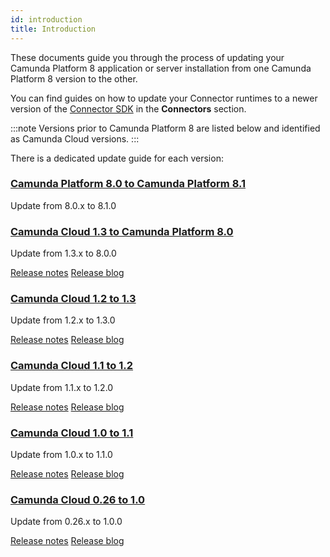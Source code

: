 ```yaml
---
id: introduction
title: Introduction
---
```


These documents guide you through the process of updating your Camunda Platform 8
application or server installation from one Camunda Platform 8 version to the other.

You can find guides on how to update your Connector runtimes to a newer version of the
[Connector SDK](/components/integration-framework/connectors/custom-built-connectors/connector-sdk.md)
in the **Connectors** section.

:::note
Versions prior to Camunda Platform 8 are listed below and identified as Camunda Cloud versions.
:::

There is a dedicated update guide for each version:

### [Camunda Platform 8.0 to Camunda Platform 8.1](../800-to-810)

Update from 8.0.x to 8.1.0

[//]: # "TODO: As soon as the release will be created[Release notes](https://github.com/camunda/camunda-platform/releases/tag/8.1.0)"
[//]: # "TODO: As soon as the release will be created[Release blog](https://camunda.com/blog/)"

### [Camunda Cloud 1.3 to Camunda Platform 8.0](../130-to-800)

Update from 1.3.x to 8.0.0

[Release notes](https://github.com/camunda/camunda-platform/releases/tag/8.0.0)
[Release blog](https://camunda.com/blog/2022/04/camunda-platform-8-0-released-whats-new/)

### [Camunda Cloud 1.2 to 1.3](../120-to-130)

Update from 1.2.x to 1.3.0

[Release notes](https://github.com/camunda-cloud/zeebe/releases/tag/1.3.0)
[Release blog](https://camunda.com/blog/2022/01/camunda-cloud-1-3-0-released/)

### [Camunda Cloud 1.1 to 1.2](../110-to-120)

Update from 1.1.x to 1.2.0

[Release notes](https://github.com/camunda-cloud/zeebe/releases/tag/1.2.0)
[Release blog](https://camunda.com/blog/2021/10/camunda-cloud-1-2-0-released/)

### [Camunda Cloud 1.0 to 1.1](../100-to-110)

Update from 1.0.x to 1.1.0

[Release notes](https://github.com/camunda-cloud/zeebe/releases/tag/1.1.0)
[Release blog](https://camunda.com/blog/2021/07/camunda-cloud-110-released/)

### [Camunda Cloud 0.26 to 1.0](../026-to-100)

Update from 0.26.x to 1.0.0

[Release notes](https://github.com/camunda-cloud/zeebe/releases/tag/1.0.0)
[Release blog](https://camunda.com/blog/2021/05/camunda-cloud-10-released/)
